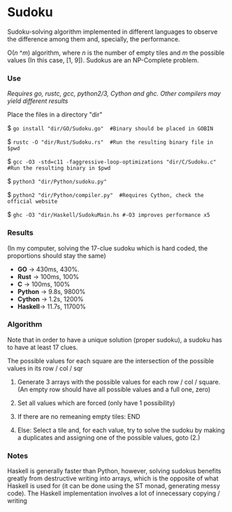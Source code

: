 # Sudoku
Sudoku-solving algorithm implemented in different languages to observe the difference among them and, specially, the performance.

O(_n_ ^_m_) algorithm, where _n_ is the number of empty tiles and _m_ the possible values (In this case, [1, 9]). Sudokus are an NP-Complete problem.

### Use
_Requires go, rustc, gcc, python2/3, Cython and ghc. Other compilers may yield different results_


Place the files in a directory "dir"

$ `go install "dir/GO/Sudoku.go"  #Binary should be placed in GOBIN`

$ `rustc -O "dir/Rust/Sudoku.rs"  #Run the resulting binary file in $pwd`

$ `gcc -O3 -std=c11 -faggressive-loop-optimizations "dir/C/Sudoku.c" #Run the resulting binary in $pwd`

$ `python3 "dir/Python/sudoku.py" `

$ `python2 "dir/Python/compiler.py"  #Requires Cython, check the official website`

$ `ghc -O3 "dir/Haskell/SudokuMain.hs #-O3 improves performance x5`
 

### Results
(In my computer, solving the 17-clue sudoku which is hard coded, the proportions should stay the same)

  * **GO**     -> 430ms, 430%. 
  * **Rust**   -> 100ms, 100%
  * **C**      -> 100ms, 100%
  * **Python** -> 9.8s, 9800%
  * **Cython** -> 1.2s, 1200%
  * **Haskell**-> 11.7s, 11700%

### Algorithm
  Note that in order to have a unique solution (proper sudoku), a sudoku has to have at least 17 clues.

  The possible values for each square are the intersection of the possible values in its row / col / sqr

  1. Generate 3 arrays with the possible values for each row / col / square. (An empty row should have all possible values and a full one, zero)

  2. Set all values which are forced (only have 1 possibility)

  3. If there are no remeaning empty tiles: END

  4. Else: Select a tile and, for each value, try to solve the sudoku by making a duplicates and assigning one of the possible values, goto (2.)


### Notes
  Haskell is generally faster than Python, however, solving sudokus benefits greatly from destructive writing into arrays, which is the opposite of what Haskell is used for (it can be done using the ST monad, generating messy code). The Haskell implementation involves a lot of innecessary copying / writing